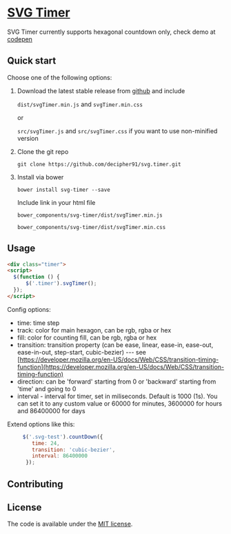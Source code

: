 # [SVG Timer](http://codepen.io/decipher91/pen/rMXYRV)


SVG Timer currently supports hexagonal countdown only, check demo at [codepen](http://codepen.io/decipher91/pen/rMXYRV)

## Quick start

Choose one of the following options:

1. Download the latest stable release from
   [github](https://github.com/decipher91/svg.timer/archive/master.zip)
   and include

   `dist/svgTimer.min.js` and `svgTimer.min.css`

   or

   `src/svgTimer.js` and `src/svgTimer.css` if you want to use non-minified version

2. Clone the git repo

   `git clone https://github.com/decipher91/svg.timer.git`

3. Install via bower

   `bower install svg-timer --save`

   Include link in your html file

   `bower_components/svg-timer/dist/svgTimer.min.js`

   `bower_components/svg-timer/dist/svgTimer.min.css`



## Usage

```html
<div class="timer">
<script>
  $(function () {
      $('.timer').svgTimer();
  });
</script>
```

Config options:

* time: time step
* track: color for main hexagon, can be rgb, rgba or hex
* fill: color for counting fill, can be rgb, rgba or hex
* transition: transition property (can be ease, linear, ease-in, ease-out, ease-in-out, step-start, cubic-bezier) --- see
     [https://developer.mozilla.org/en-US/docs/Web/CSS/transition-timing-function](https://developer.mozilla.org/en-US/docs/Web/CSS/transition-timing-function)
* direction: can be 'forward' starting from 0 or 'backward' starting from 'time' and going to 0
* interval - interval for timer, set in miliseconds. Default is 1000 (1s). You can set it to any custom value or 60000 for minutes, 3600000 for hours and 86400000 for days

Extend options like this:
```javascript
     $('.svg-test').countDown({
        time: 24,
        transition: 'cubic-bezier',
        interval: 86400000
      });
```

## Contributing



## License

The code is available under the [MIT license](LICENSE.txt).

